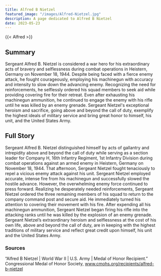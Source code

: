 ```yaml
---
title: Alfred B Nietzel
featured_image: "/images/Alfred-Nietzel.jpg"
description: A page dedicated to Alfred B Nietzel
date: 2023-05-23
---
```


{{< Alfred >}}

## Summary
Sergeant Alfred B. Nietzel is considered a war hero for his extraordinary acts of bravery and selflessness during combat operations in Heistern, Germany on November 18, 1944. Despite being faced with a fierce enemy attack, he fought courageously, employing his machinegun with accuracy and intensity to slow down the advancing enemy. Recognizing the need for reinforcements, he selflessly ordered his squad members to seek aid while providing covering fire for their retreat. Even after exhausting his machinegun ammunition, he continued to engage the enemy with his rifle until he was killed by an enemy grenade. Sergeant Nietzel's exceptional heroism and sacrifice, going above and beyond the call of duty, exemplify the highest ideals of military service and bring great honor to himself, his unit, and the United States Army.

## Full Story
Sergeant Alfred B. Nietzel distinguished himself by acts of gallantry and intrepidity above and beyond the call of duty while serving as a section leader for Company H, 16th Infantry Regiment, 1st Infantry Division during combat operations against an armed enemy in Heistern, Germany on November 18, 1944. That afternoon, Sergeant Nietzel fought tenaciously to repel a vicious enemy attack against his unit. Sergeant Nietzel employed accurate, intense fire from his machinegun and successfully slowed the hostile advance. However, the overwhelming enemy force continued to press forward. Realizing he desperately needed reinforcements, Sergeant Nietzel ordered the three remaining members of his squad to return to the company command post and secure aid. He immediately turned his attention to covering their movement with his fire. After expending all his machinegun ammunition, Sergeant Nietzel began firing his rifle into the attacking ranks until he was killed by the explosion of an enemy grenade. Sergeant Nietzel’s extraordinary heroism and selflessness at the cost of his own life, above and beyond the call of duty, are in keeping with the highest traditions of military service and reflect great credit upon himself, his unit and the United States Army.

### Sources
“Alfred B Nietzel | World War II | U.S. Army | Medal of Honor Recipient.” Congressional Medal of Honor Society, www.cmohs.org/recipients/alfred-b-nietzel 